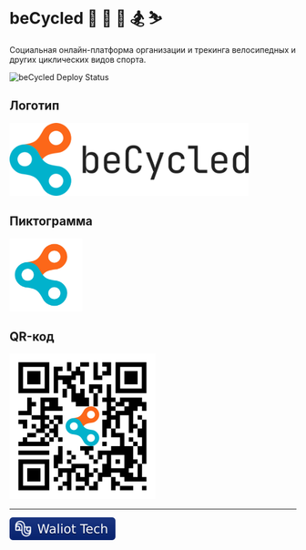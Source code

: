 # beCycled 🚴 🏃 🚵 🏂 ⛷️

Социальная онлайн-платформа организации и трекинга велосипедных и других циклических видов спорта.

![beCycled Deploy Status](https://img.shields.io/github/workflow/status/be-Cycled/beCycled-devops/Deploy?label=deploy)

## Логотип

<img alt="logo" src="https://github.com/be-Cycled/beCycled/blob/main/assets/beCycled-logo.png?raw=true" height="128"/>

## Пиктограмма

<img alt="icon" src="https://github.com/be-Cycled/beCycled/blob/main/assets/beCycled-icon.png?raw=true" height="128"/>

## QR-код

<img alt="qr-code" src="https://github.com/be-Cycled/beCycled/blob/main/assets/beCycled-qr.png?raw=true" height="256"/>

---

[![Waliot](https://raw.githubusercontent.com/waliot/waliot/main/assets/waliot-tech-badge.svg)](https://github.com/waliot)
